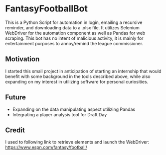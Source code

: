 # FantasyFootballBot
This is a Python Script for automation in login, emailing a recursive reminder, and downloading data to a .xlsx file. It utilizes Selenium WebDriver for the automation component as well as Pandas for web scraping. This bot has no intent of malicious activity, it is mainly for entertainment purposes to annoy/remind the league commissioner. 

## Motivation 
I started this small project in anticipation of starting an internship that would benefit with some background in the tools described above, while also expanding on my interest in utilizing software for personal curiosities.

## Future
- Expanding on the data manipulating aspect utilizing Pandas
- Integrating a player analysis tool for Draft Day

## Credit
I used to following link to retrieve elements and launch the WebDriver:
https://www.espn.com/fantasy/football/


